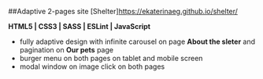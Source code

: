 ##Adaptive 2-pages site [Shelter]https://ekaterinaeg.github.io/shelter/

**HTML5 | CSS3 | SASS | ESLint | JavaScript**

- fully adaptive design with infinite carousel on page **About the sleter** and pagination on **Our pets** page
- burger menu on both pages on tablet and mobile screen
- modal window on image click on both pages
